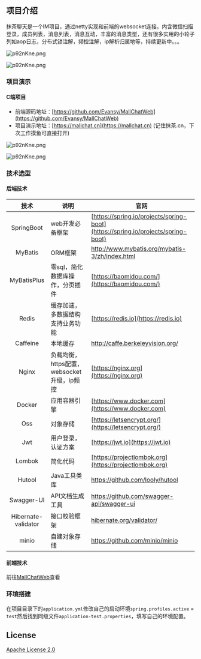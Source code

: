## 项目介绍

抹茶聊天是一个IM项目，通过netty实现和前端的websocket连接。内含微信扫描登录，成员列表，消息列表，消息互动，丰富的消息类型，还有很多实用的小轮子列如aop日志，分布式锁注解，频控注解，ip解析归属地等，持续更新中。。。

![p92nKne.png](./docs/image/项目大纲.jpg)

![p92nKne.png](./docs/image/设计模式.jpg)

### 项目演示

#### C端项目

- 前端源码地址：[https://github.com/Evansy/MallChatWeb](https://github.com/Evansy/MallChatWeb)
- 项目演示地址：[https://mallchat.cn](https://mallchat.cn) (记住抹茶.cn，下次工作摸鱼可直接打开)

![p92nKne.png](./docs/image/群聊截图.jpg)

![p92nKne.png](./docs/image/复杂图片.jpg)

### 技术选型

#### 后端技术

|        技术         | 说明                                       | 官网                                                         |
| :-----------------: | ------------------------------------------ | ------------------------------------------------------------ |
|     SpringBoot      | web开发必备框架                            | [https://spring.io/projects/spring-boot](https://spring.io/projects/spring-boot) |
|       MyBatis       | ORM框架                                    | http://www.mybatis.org/mybatis-3/zh/index.html               |
|     MyBatisPlus     | 零sql，简化数据库操作，分页插件            | [https://baomidou.com/](https://baomidou.com/)               |
|        Redis        | 缓存加速，多数据结构支持业务功能           | [https://redis.io](https://redis.io)                         |
|      Caffeine       | 本地缓存                                   | http://caffe.berkeleyvision.org/                             |
|        Nginx        | 负载均衡，https配置，websocket升级，ip频控 | [https://nginx.org](https://nginx.org)                       |
|       Docker        | 应用容器引擎                               | [https://www.docker.com](https://www.docker.com)             |
|         Oss         | 对象存储                                   | [https://letsencrypt.org/](https://letsencrypt.org/)         |
|         Jwt         | 用户登录，认证方案                         | [https://jwt.io](https://jwt.io)                             |
|       Lombok        | 简化代码                                   | [https://projectlombok.org](https://projectlombok.org)       |
|       Hutool        | Java工具类库                               | https://github.com/looly/hutool                              |
|     Swagger-UI      | API文档生成工具                            | https://github.com/swagger-api/swagger-ui                    |
| Hibernate-validator | 接口校验框架                               | [hibernate.org/validator/](hibernate.org/validator/)         |
|        minio        | 自建对象存储                               | https://github.com/minio/minio                               |

#### 前端技术

前往[MallChatWeb](https://github.com/Evansy/MallChatWeb)查看

### 环境搭建

在项目目录下的`application.yml`修改自己的启动环境`spring.profiles.active` = `test`然后找到同级文件`application-test.properties`，填写自己的环境配置。

## License
[Apache License 2.0](./LICENSE)
